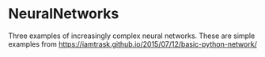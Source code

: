 # NeuralNetworks
Three examples of increasingly complex neural networks.  These are simple examples from 
  https://iamtrask.github.io/2015/07/12/basic-python-network/
